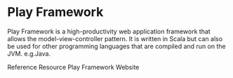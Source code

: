 # Play Framework

Play Framework is a high-productivity web application framework that allows the model-view-controller pattern. It is written in Scala but can also be used for other programming languages that are compiled and run on the JVM. e.g.Java.

<ReferenceGroupTitle>Reference Resource</ResourceGroupTitle>
<BadgeLink colorScheme='blue' badgeTest='Official Website' href='https://www.playframework.com/'>Play Framework Website</BadgeLink>
